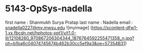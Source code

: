 # 5143-OpSys-nadella
first name : Shanmukh Surya Pratap
last name : Nadella
email : snadella0227@my.mwsu.edu
![myimage] (https://scontent-dfw1-1.xx.fbcdn.net/hphotos-xpt1/v/t1.0-9/12108260_970867206304344_1876764592255471358_n.jpg?oh=b1ba6c04074745674b462b30cc5ef9a3&oe=57354B31)
